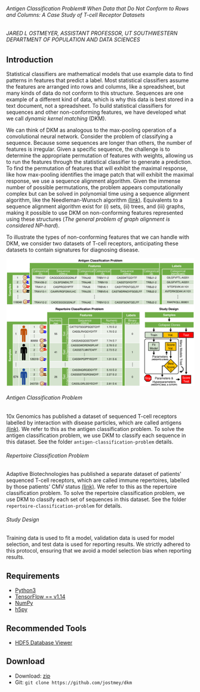 
###### Antigen Classification Problem# When Data that Do Not Conform to Rows and Columns: A Case Study of T-cell Receptor Datasets
###### JARED L OSTMEYER, ASSISTANT PROFESSOR, UT SOUTHWESTERN DEPARTMENT OF POPULATION AND DATA SCIENCES

## Introduction

Statistical classifiers are mathematical models that use example data to find patterns in features that predict a label. Most statistical classifiers assume the features are arranged into rows and columns, like a spreadsheet, but many kinds of data do not conform to this structure. Sequences are one example of a different kind of data, which is why this data is best stored in a text document, not a spreadsheet. To build statistical classifiers for sequences and other non-conforming features, we have developed what we call *dynamic kernel matching* (DKM).

We can think of DKM as analogous to the max-pooling operation of a convolutional neural network. Consider the problem of classifying a sequence. Because some sequences are longer than others, the number of features is irregular. Given a specific sequence, the challenge is to determine the appropriate permutation of features with weights, allowing us to run the features through the statistical classifier to generate a prediction. To find the permutation of features that will exhibit the maximal response, like how max-pooling identifies the image patch that will exhibit the maximal response, we use a sequence alignment algorithm. Given the immense number of possible permutations, the problem appears computationally complex but can be solved in polynomial time using a sequence alignment algorithm, like the Needleman-Wunsch algorithm [(link)](https://en.wikipedia.org/wiki/Needleman–Wunsch_algorithm). Equivalents to a sequence alignment algorithm exist for (i) sets, (ii) trees, and (iii) graphs, making it possible to use DKM on non-conforming features represented using these structures (*The general problem of graph alignment is considered NP-hard*).

To illustrate the types of non-conforming features that we can handle with DKM, we consider two datasets of T-cell receptors, anticipating these datasets to contain signatures for diagnosing disease.

![alt text](artwork/data.png "Layout of data used in this study")

###### Antigen Classification Problem
10x Genomics has published a dataset of sequenced T-cell receptors labelled by interaction with disease particles, which are called antigens [(link)](https://www.10xgenomics.com/resources/application-notes/a-new-way-of-exploring-immunity-linking-highly-multiplexed-antigen-recognition-to-immune-repertoire-and-phenotype/). We refer to this as the antigen classification problem. To solve the antigen classification problem, we use DKM to classify each sequence in this dataset. See the folder `antigen-classification-problem` details.

###### Repertoire Classification Problem
Adaptive Biotechnologies has published a separate dataset of patients' sequenced T-cell receptors, which are called immune repertoires, labelled by those patients' CMV status [(link)](https://clients.adaptivebiotech.com/pub/emerson-2017-natgen).
We refer to this as the repertoire classification problem. To solve the repertoire classification problem, we use DKM to classify each set of sequences in this dataset. See the folder `repertoire-classification-problem` for details.

###### Study Design
Training data is used to fit a model, validation data is used for model selection, and test data is used for reporting results. We strictly adhered to this protocol, ensuring that we avoid a model selection bias when reporting results.

## Requirements

* [Python3](https://www.python.org/)
* [TensorFlow == v1.14](https://www.tensorflow.org/)
* [NumPy](http://www.numpy.org/)
* [h5py](https://www.h5py.org/)

## Recommended Tools

* [HDF5 Database Viewer](https://www.hdfgroup.org/downloads/hdfview/)

## Download

* Download: [zip](https://github.com/jostmey/dkm/zipball/master)
* Git: `git clone https://github.com/jostmey/dkm`
